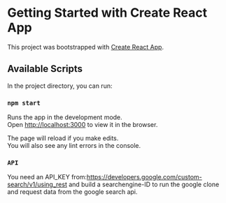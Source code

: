 # Getting Started with Create React App

This project was bootstrapped with [Create React App](https://github.com/facebook/create-react-app).

## Available Scripts

In the project directory, you can run:

### `npm start`

Runs the app in the development mode.\
Open [http://localhost:3000](http://localhost:3000) to view it in the browser.

The page will reload if you make edits.\
You will also see any lint errors in the console.

### `API`

You need an API_KEY from:https://developers.google.com/custom-search/v1/using_rest and build a searchengine-ID
to run the google clone and request data from the google search api.
